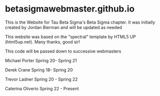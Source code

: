 # betasigmawebmaster.github.io

This is the Website for Tau Beta Sigma's Beta Sigma chapter.
It was initially created by Jordan Bierman and will be updated as needed

This website was based on the "spectral" template by HTML5 UP (html5up.net). Many thanks, good sir!

This code will be passed down to successive webmasters

Michael Porter Spring 20- Spring 21

Derek Crane Spring 18- Spring 20

Trevor Ladner Spring 20 - Spring 22

Caterina Oliverio Spring 22 - Present
